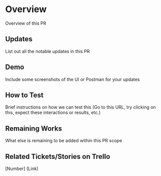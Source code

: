 # Overview
Overview of this PR

## Updates
List out all the notable updates in this PR

## Demo
Include some screenshots of the UI or Postman for your updates

## How to Test
Brief instructions on how we can test this
(Go to this URL, try clicking on this, expect these interactions or results, etc.)

## Remaining Works
What else is remaining to be added within this PR scope

## Related Tickets/Stories on Trello
[Number] (Link)
